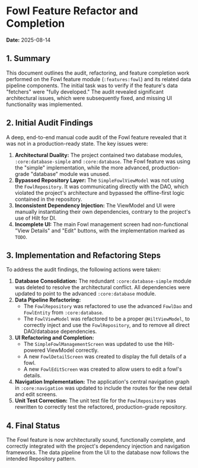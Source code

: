 # Fowl Feature Refactor and Completion

**Date:** 2025-08-14

## 1. Summary

This document outlines the audit, refactoring, and feature completion work performed on the Fowl feature module (`:features:fowl`) and its related data pipeline components. The initial task was to verify if the feature's data "fetchers" were "fully developed." The audit revealed significant architectural issues, which were subsequently fixed, and missing UI functionality was implemented.

## 2. Initial Audit Findings

A deep, end-to-end manual code audit of the Fowl feature revealed that it was not in a production-ready state. The key issues were:

1.  **Architectural Duality:** The project contained two database modules, `:core:database-simple` and `:core:database`. The Fowl feature was using the "simple" implementation, while the more advanced, production-grade "database" module was unused.
2.  **Bypassed Repository Layer:** The `SimpleFowlViewModel` was not using the `FowlRepository`. It was communicating directly with the DAO, which violated the project's architecture and bypassed the offline-first logic contained in the repository.
3.  **Inconsistent Dependency Injection:** The ViewModel and UI were manually instantiating their own dependencies, contrary to the project's use of Hilt for DI.
4.  **Incomplete UI:** The main Fowl management screen had non-functional "View Details" and "Edit" buttons, with the implementation marked as `TODO`.

## 3. Implementation and Refactoring Steps

To address the audit findings, the following actions were taken:

1.  **Database Consolidation:** The redundant `:core:database-simple` module was deleted to resolve the architectural conflict. All dependencies were updated to point to the advanced `:core:database` module.
2.  **Data Pipeline Refactoring:**
    *   The `FowlRepository` was refactored to use the advanced `FowlDao` and `FowlEntity` from `:core:database`.
    *   The `FowlViewModel` was refactored to be a proper `@HiltViewModel`, to correctly inject and use the `FowlRepository`, and to remove all direct DAO/database dependencies.
3.  **UI Refactoring and Completion:**
    *   The `SimpleFowlManagementScreen` was updated to use the Hilt-powered ViewModel correctly.
    *   A new `FowlDetailScreen` was created to display the full details of a fowl.
    *   A new `FowlEditScreen` was created to allow users to edit a fowl's details.
4.  **Navigation Implementation:** The application's central navigation graph in `:core:navigation` was updated to include the routes for the new detail and edit screens.
5.  **Unit Test Correction:** The unit test file for the `FowlRepository` was rewritten to correctly test the refactored, production-grade repository.

## 4. Final Status

The Fowl feature is now architecturally sound, functionally complete, and correctly integrated with the project's dependency injection and navigation frameworks. The data pipeline from the UI to the database now follows the intended Repository pattern.
